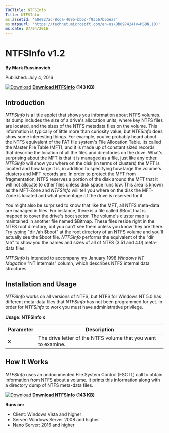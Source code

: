 ```yaml
--- 
TOCTitle: NTFSInfo
Title: NTFSInfo
ms:assetid: 'a0e927ac-8cca-409b-bb5c-f93567b65ea7'
ms:mtpsurl: 'https://technet.microsoft.com/en-us/Bb897424(v=MSDN.10)'
ms.date: 07/04/2016
---
```


NTFSInfo v1.2
=============

**By Mark Russinovich**

Published: July 4, 2016

[![Download](/media/landing/sysinternals/download_sm.png)](https://download.sysinternals.com/files/NTFSInfo.zip) [**Download NTFSInfo**](https://download.sysinternals.com/files/NTFSInfo.zip) **(143 KB)**

## Introduction

*NTFSInfo* is a little applet that shows you information about NTFS
volumes. Its dump includes the size of a drive's allocation units, where
key NTFS files are located, and the sizes of the NTFS metadata files on
the volume. This information is typically of little more than curiosity
value, but *NTFSInfo* does show some interesting things. For example,
you've probably heard about the NTFS equivalent of the FAT file system's
File Allocation Table. Its called the Master File Table (MFT), and it is
made up of constant sized records that describe the location of all the
files and directories on the drive. What's surprising about the MFT is
that it is managed as a file, just like any other. *NTFSInfo* will show
you where on the disk (in terms of clusters) the MFT is located and how
large it is, in addition to specifying how large the volume's clusters
and MFT records are. In order to protect the MFT from fragmentation,
NTFS reserves a portion of the disk around the MFT that it will not
allocate to other files unless disk space runs low. This area is known
as the MFT-Zone and *NTFSInfo* will tell you where on the disk the
MFT-Zone is located and what percentage of the drive is reserved for it.

You might also be surprised to know that like the MFT, all NTFS
meta-data are managed in files. For instance, there is a file called
\$Boot that is mapped to cover the drive's boot sector. The volume's
cluster map is maintained in another file named \$Bitmap. These files
reside right in the NTFS root directory, but you can't see them unless
you know they are there. Try typing "dir /ah \$boot" at the root
directory of an NTFS volume and you'll actually see the \$boot file.
*NTFSInfo* performs the equivalent of the "dir /ah" to show you the
names and sizes of all of NTFS (3.51 and 4.0) meta-data files.

*NTFSInfo* is intended to accompany my January 1998 *Windows NT
Magazine* "NT Internals" column, which describes NTFS internal data
structures.

## Installation and Usage

*NTFSInfo* works on all versions of NTFS, but NTFS for Windows NT 5.0
has different meta-data files that *NTFSInfo* has not been programmed
for yet. In order for *NTFSInfo* to work you must have administrative
privilege.

**Usage: NTFSInfo x**

|Parameter  |Description  |
|---------|---------|
|  **x**  | The drive letter of the NTFS volume that you want to examine.|

## How It Works

*NTFSInfo* uses an undocumented File System Control (FSCTL) call to
obtain information from NTFS about a volume. It prints this information
along with a directory dump of NTFS meta-data files.

[![Download](/media/landing/sysinternals/download_sm.png)](https://download.sysinternals.com/files/NTFSInfo.zip) [**Download NTFSInfo**](https://download.sysinternals.com/files/NTFSInfo.zip) **(143 KB)**

**Runs on:**

-   Client: Windows Vista and higher
-   Server: Windows Server 2008 and higher
-   Nano Server: 2016 and higher



